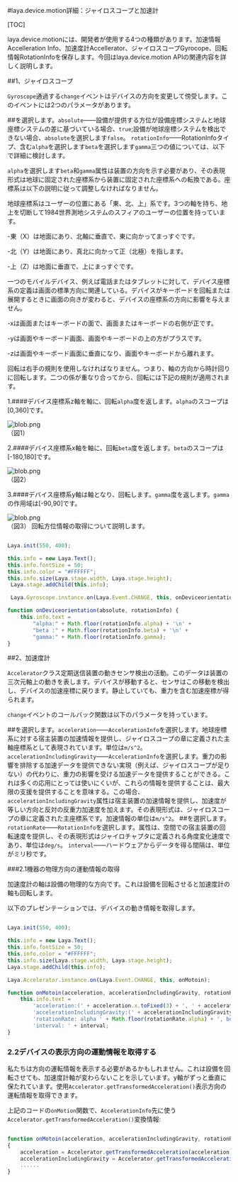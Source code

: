 #laya.device.motion詳細：ジャイロスコープと加速計

[TOC]

laya.device.motionには、開発者が使用する4つの種類があります。加速情報Accelleration Info、加速度計Accellerator、ジャイロスコープGyrocope、回転情報RotationInfoを保存します。今回はlaya.device.motion APIの関連内容を詳しく説明します。

##1、ジャイロスコープ

​`Gyroscope`通過する`change`イベントはデバイスの方向を変更して傍受します。このイベントには2つのパラメータがあります。

##を選択します。`absolute`——設備が提供する方位が設備座標システムと地球座標システムの差に基づいている場合、`true`;設備が地球座標システムを検出できない場合、`absolute`を選択します`false`。 `rotationInfo`——RotationInfoタイプ、含む`alpha`を選択します`beta`を選択します`gamma`三つの値については、以下で詳細に検討します。

​`alpha`を選択します`beta`和`gamma`属性は装置の方向を示す必要があり、その表現形式は地球に固定された座標系から装置に固定された座標系への転換である。座標系は以下の説明に従って調整しなければなりません。

地球座標系はユーザーの位置にある「東、北、上」系です。3つの軸を持ち、地上を切断して1984世界測地システムのスフィアのユーザーの位置を持っています。

-東（X）は地面にあり、北軸に垂直で、東に向かってまっすぐです。

-北（Y）は地面にあり、真北に向かって正（北極）を指します。

-上（Z）は地面に垂直で、上にまっすぐです。

一つのモバイルデバイス、例えば電話またはタブレットに対して、デバイス座標系の定義は画面の標準方向に関連している。デバイスがキーボードを回転または展開するときに画面の向きが変わると、デバイスの座標系の方向に影響を与えません。

-xは画面またはキーボードの面で、画面またはキーボードの右側が正です。

-yは画面やキーボード画面、画面やキーボードの上の方がプラスです。

-zは画面やキーボード画面に垂直になり、画面やキーボードから離れます。

回転は右手の規則を使用しなければなりません。つまり、軸の方向から時計回りに回転します。二つの係が重なり合ってから、回転には下記の規則が適用されます。

1.####デバイス座標系z軸を軸に、回転`alpha`度を返します。`alpha`のスコープは[0,360]です。

![blob.png](img/1.png)<br/>
（図1）

2.####デバイス座標系x軸を軸に、回転`beta`度を返します。`beta`のスコープは[-180,180]です。

![blob.png](img/2.png)<br/>
（図2）

3.####デバイス座標系y軸は軸となり、回転します。`gamma`度を返します。`gamma`の作用域は[-90,90]です。

![blob.png](img/3.png)<br/>
（図3）
回転方位情報の取得について説明します。


```typescript

Laya.init(550, 400);

this.info = new Laya.Text();
this.info.fontSize = 50;
this.info.color = "#FFFFFF";
this.info.size(Laya.stage.width, Laya.stage.height);
 Laya.stage.addChild(this.info);

 Laya.Gyroscope.instance.on(Laya.Event.CHANGE, this, onDeviceorientation);

function onDeviceorientation(absolute, rotationInfo) {
    this.info.text =
        "alpha:" + Math.floor(rotationInfo.alpha) + '\n' +
        "beta :" + Math.floor(rotationInfo.beta) + '\n' +
        "gamma:" + Math.floor(rotationInfo.gamma);
}
```




##2、加速度計

​`Accelerator`クラス定期送信装置の動きセンサ検出の活動。このデータは装置の三次元軸上の動きを表します。デバイスが移動すると、センサはこの移動を検出し、デバイスの加速座標に戻ります。静止していても、重力を含む加速座標が得られます。

​`change`イベントのコールバック関数は以下のパラメータを持っています。

##を選択します。`acceleration`——`AccelerationInfo`を選択します。地球座標系に対する宿主装置の加速情報を提供し、ジャイロスコープの章に定義された主軸座標系として表現されています。単位は`m/s^2`。 `accelerationIncludingGravity`——`AccelerationInfo`を選択します。重力の影響を排除する加速データを提供できない実現（例えば、ジャイロスコープが足りない）の代わりに、重力の影響を受ける加速データを提供することができる。これは多くの応用にとっては使いにくいが、これらの情報を提供することは、最大限の支援を提供することを意味する。この場合、`accelerationIncludingGravity`属性は宿主装置の加速情報を提供し、加速度が等しい方向と反対の反重力加速度を加えます。その表現形式は、ジャイロスコープの章に定義された主座標系です。加速情報の単位は`m/s^2`。
##を選択します。`rotationRate`——`RotationInfo`を選択します。属性は、空間での宿主装置の回転速度を提供し、その表現形式はジャイロチャプタに定義される角度変化速度であり、単位は`deg/s`。 `interval`——ハードウェアからデータを得る間隔は、単位がミリ秒です。

###2.1機器の物理方向の運動情報の取得

加速度計の軸は設備の物理的な方向です。これは設備を回転させると加速度計の軸も回転します。

以下のプレゼンテーションでは、デバイスの動き情報を取得します。


```typescript

Laya.init(550, 400);

this.info = new Laya.Text();
this.info.fontSize = 50;
this.info.color = "#FFFFFF";
this.info.size(Laya.stage.width, Laya.stage.height);
Laya.stage.addChild(this.info);

Laya.Accelerator.instance.on(Laya.Event.CHANGE, this, onMotoin);

function onMotoin(acceleration, accelerationIncludingGravity, rotationRate, interval) {
    this.info.text =
        'acceleration:(' + acceleration.x.toFixed(3) + ', ' + acceleration.y.toFixed(3) + ', ' + acceleration.z.toFixed(3) + ')\n' +
        'accelerationIncludingGravity:(' + accelerationIncludingGravity.x.toFixed(3) + ', ' + accelerationIncludingGravity.y.toFixed(3) + ', ' + accelerationIncludingGravity.z.toFixed(3) + ')\n' +
        'rotationRate: alpha ' + Math.floor(rotationRate.alpha) + ', beta ' + Math.floor(rotationRate.beta) + ', gamma ' + Math.floor(rotationRate.gamma) + '\n' +
        'interval: ' + interval;
}
```


### **2.2デバイスの表示方向の運動情報を取得する**

私たちは方向の運転情報を表示する必要があるかもしれません。これは設備を回転させても、加速度計軸が変わらないことを示しています。y軸がずっと垂直に保たれています。使用`Accelerator.getTransformedAcceleration()`表示方向の運転情報を取得できます。

上記のコードの`onMotion`関数で、`AccelerationInfo`先に使う`Accelerator.getTransformedAcceleration()`変換情報:


```typescript

function onMotoin(acceleration, accelerationIncludingGravity, rotationRate, interval)
{
	acceleration = Accelerator.getTransformedAcceleration(acceleration);
  	accelerationIncludingGravity = Accelerator.getTransformedAcceleration(accelerationIncludingGravity);
  	......
}
```
